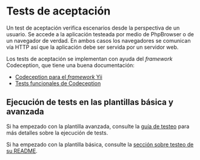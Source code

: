 Tests de aceptación
===================

Un test de aceptación verifica escenarios desde la perspectiva de un usuario.
Se accede a la aplicación testeada por medio de PhpBrowser o de un navegador de verdad.
En ambos casos los navegadores se comunican vía HTTP así que la aplicación debe ser
servida por un servidor web.

Los tests de aceptación se implementan con ayuda del _framework_ Codeception, que tiene
una buena documentación:

- [Codeception para el _framework_ Yii](http://codeception.com/for/yii)
- [Tests funcionales de Codeception](http://codeception.com/docs/04-FunctionalTests)

## Ejecución de tests en las plantillas básica y avanzada

Si ha empezado con la plantilla avanzada, consulte la [guía de testeo](https://github.com/yiisoft/yii2-app-advanced/blob/master/docs/guide/start-testing.md)
para más detalles sobre la ejecución de tests.

Si ha empezado con la plantilla básica, consulte la [sección sobre testeo de su README](https://github.com/yiisoft/yii2-app-basic/blob/master/README.md#testing).
